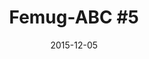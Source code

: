 ---
layout:     post
title:      "Femug-ABC #5"
date:       2015-12-05
summary:    CSS Bombado.
categories: frontend css
---